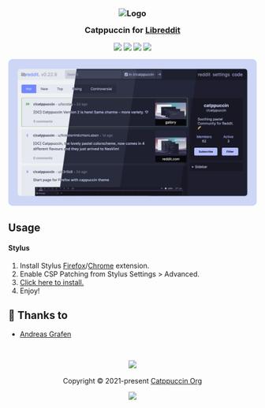 <h3 align="center">
	<img src="https://raw.githubusercontent.com/catppuccin/catppuccin/main/assets/logos/exports/1544x1544_circle.png" width="100" alt="Logo"/><br/>
	<img src="https://raw.githubusercontent.com/catppuccin/catppuccin/main/assets/misc/transparent.png" height="30" width="0px"/>
	Catppuccin for <a href="https://github.com/spikecodes/libreddit">Libreddit</a>
	<img src="https://raw.githubusercontent.com/catppuccin/catppuccin/main/assets/misc/transparent.png" height="30" width="0px"/>
</h3>

<p align="center">
    <a href="https://github.com/catppuccin/libreddit/stargazers"><img src="https://img.shields.io/github/stars/catppuccin/libreddit?colorA=181825&colorB=b4befe&style=for-the-badge style=for-the-badgestyle=for-the-badge"></a>
    <a href="https://github.com/catppuccin/libreddit/issues"><img src="https://img.shields.io/github/issues/catppuccin/libreddit?colorA=181825&colorB=fab387&style=for-the-badge"></a>
    <a href="https://github.com/catppuccin/libreddit/contributors"><img src="https://img.shields.io/github/contributors/catppuccin/libreddit?colorA=181825&colorB=a6e3a1&style=for-the-badge"></a>
    <a href="https://raw.githubusercontent.com/catppuccin/libreddit/main/catppuccin.user.css"><img src="https://img.shields.io/badge/stylus-install-cba6f7?colorA=181825&colorB=cba6f7&style=for-the-badge"></a>
</p>


![Libreddit Theme Preview](assets/screenshot.png)


## Usage

#### Stylus
1. Install Stylus [Firefox](https://addons.mozilla.org/en-GB/firefox/addon/styl-us/)/[Chrome](https://chrome.google.com/webstore/detail/stylus/clngdbkpkpeebahjckkjfobafhncgmne) extension.
2. Enable CSP Patching from Stylus Settings > Advanced.
3. [Click here to install.](https://github.com/catppuccin/libreddit/raw/main/catppuccin.user.css)
4. Enjoy!

## 💝 Thanks to

- [Andreas Grafen](https://github.com/andreasgrafen)

&nbsp;

<p align="center"><img src="https://raw.githubusercontent.com/catppuccin/catppuccin/main/assets/footers/gray0_ctp_on_line.svg?sanitize=true" /></p>
<p align="center">Copyright &copy; 2021-present <a href="https://github.com/catppuccin" target="_blank">Catppuccin Org</a>
<p align="center"><a href="https://github.com/catppuccin/catppuccin/blob/main/LICENSE"><img src="https://img.shields.io/static/v1.svg?style=for-the-badge&label=License&message=MIT&logoColor=d9e0ee&colorA=363a4f&colorB=b7bdf8"/></a></p>
